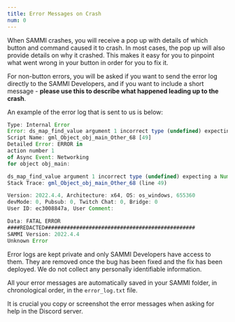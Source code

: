```yaml
---
title: Error Messages on Crash
num: 0
---
```


When SAMMI crashes, you will receive a pop up with details of which button and command caused it to crash. In most cases, the pop up will also provide details on why it crashed. This makes it easy for you to pinpoint what went wrong in your button in order for you to fix it.

For non-button errors, you will be asked if you want to send the error log directly to the SAMMI Developers, and if you want to include a short message - **please use this to describe what happened leading up to the crash**.

An example of the error log that is sent to us is below:

```jsx
Type: Internal Error
Error: ds_map_find_value argument 1 incorrect type (undefined) expecting a Number (YYGI32)
Script Name: gml_Object_obj_main_Other_68 [49]
Detailed Error: ERROR in
action number 1
of Async Event: Networking
for object obj_main:

ds_map_find_value argument 1 incorrect type (undefined) expecting a Number (YYGI32)
Stack Trace: gml_Object_obj_main_Other_68 (line 49)

Version: 2022.4.4, Architecture: x64, OS: os_windows, 655360
devMode: 0, Pubsub: 0, Twitch Chat: 0, Bridge: 0
User ID: ec3008847a, User Comment: 

Data: FATAL ERROR
####REDACTED################################################
SAMMI Version: 2022.4.4
Unknown Error
```

Error logs are kept private and only SAMMI Developers have access to them. They are removed once the bug has been fixed and the fix has been deployed. We do not collect any personally identifiable information.

All your error messages are automatically saved in your SAMMI folder, in chronological order, in the `error_log.txt` file.

It is crucial you copy or screenshot the error messages when asking for help in the Discord server. 
